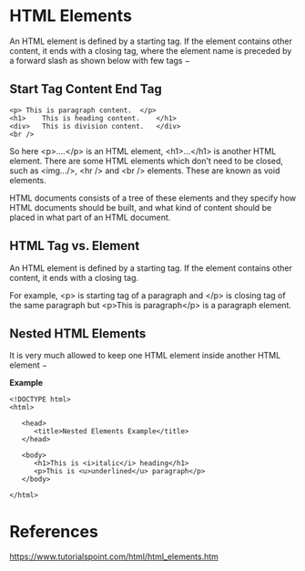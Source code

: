 # HTML Elements

An HTML element is defined by a starting tag. If the element contains other content, it ends with a closing tag, where the element name is preceded by a forward slash as shown below with few tags −

## Start Tag Content	End Tag
```
<p>	This is paragraph content.	</p>
<h1>	This is heading content.	</h1>
<div>	This is division content.	</div>
<br />
```
So here \<p>....\</p> is an HTML element, \<h1>...\</h1> is another HTML element. There are some HTML elements which don't need to be closed, such as \<img.../>, \<hr /> and \<br /> elements. These are known as void elements.

HTML documents consists of a tree of these elements and they specify how HTML documents should be built, and what kind of content should be placed in what part of an HTML document.

## HTML Tag vs. Element
An HTML element is defined by a starting tag. If the element contains other content, it ends with a closing tag.

For example, \<p> is starting tag of a paragraph and \</p> is closing tag of the same paragraph but \<p>This is paragraph\</p> is a paragraph element.

## Nested HTML Elements
It is very much allowed to keep one HTML element inside another HTML element −

**Example**
```
<!DOCTYPE html>
<html>

   <head>
      <title>Nested Elements Example</title>
   </head>

   <body>
      <h1>This is <i>italic</i> heading</h1>
      <p>This is <u>underlined</u> paragraph</p>
   </body>

</html>
```

# References
https://www.tutorialspoint.com/html/html_elements.htm
